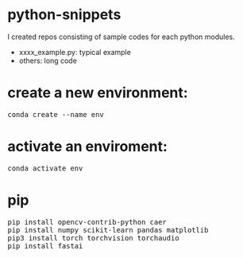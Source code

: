 # python-snippets 
I created repos consisting of sample codes for each python modules.

* xxxx_example.py: typical example
* others: long code

#  create a new environment:
<pre>conda create --name env</pre>

# activate an enviroment:
<pre>conda activate env</pre>

# pip
<pre>
pip install opencv-contrib-python caer
pip install numpy scikit-learn pandas matplotlib
pip3 install torch torchvision torchaudio
pip install fastai</pre>


